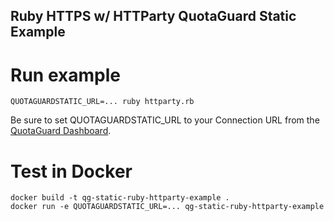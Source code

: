 Ruby HTTPS w/ HTTParty QuotaGuard Static Example
--

# Run example
```
QUOTAGUARDSTATIC_URL=... ruby httparty.rb
```

Be sure to set QUOTAGUARDSTATIC_URL to your Connection URL from the [QuotaGuard Dashboard](https://www.quotaguard.com/setup/outbound).

# Test in Docker
```
docker build -t qg-static-ruby-httparty-example .
docker run -e QUOTAGUARDSTATIC_URL=... qg-static-ruby-httparty-example
```

